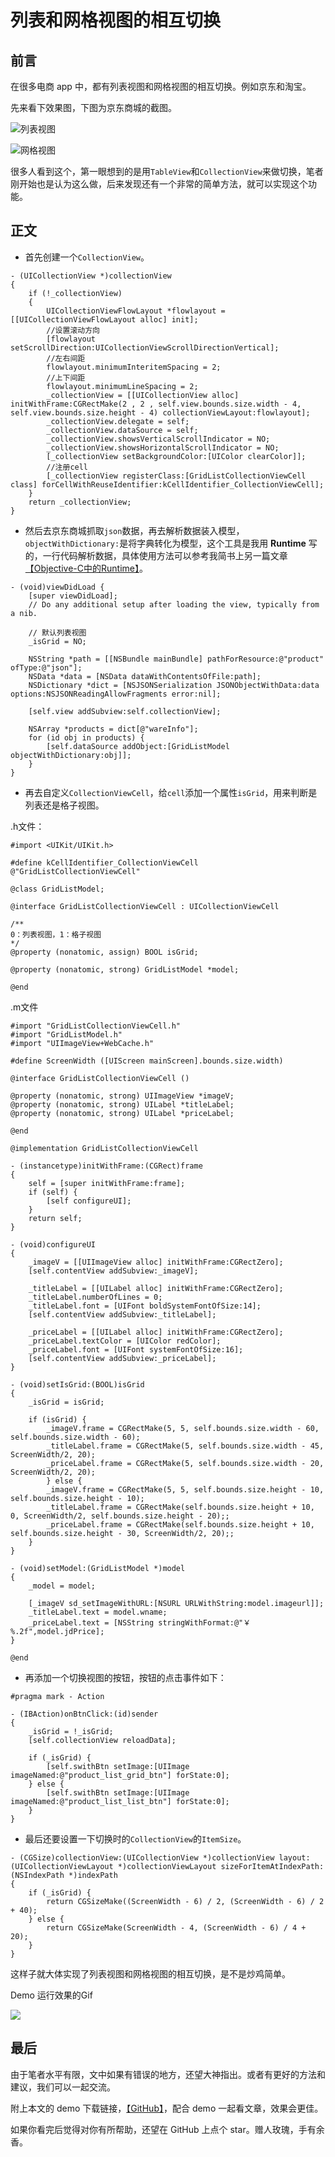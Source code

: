 # 列表和网格视图的相互切换
## 前言
在很多电商 app 中，都有列表视图和网格视图的相互切换。例如京东和淘宝。

先来看下效果图，下图为京东商城的截图。

![列表视图](http://upload-images.jianshu.io/upload_images/1321491-b9288719a7cbb41f.jpg)

![网格视图](http://upload-images.jianshu.io/upload_images/1321491-44b84a69a0745a5e.jpg)

很多人看到这个，第一眼想到的是用``` TableView ```和``` CollectionView ```来做切换，笔者刚开始也是认为这么做，后来发现还有一个非常的简单方法，就可以实现这个功能。
## 正文

* 首先创建一个``` CollectionView ```。

```objc
- (UICollectionView *)collectionView
{
    if (!_collectionView)
    {
        UICollectionViewFlowLayout *flowlayout = [[UICollectionViewFlowLayout alloc] init];
        //设置滚动方向
        [flowlayout setScrollDirection:UICollectionViewScrollDirectionVertical];
        //左右间距
        flowlayout.minimumInteritemSpacing = 2;
        //上下间距
        flowlayout.minimumLineSpacing = 2;
        _collectionView = [[UICollectionView alloc] initWithFrame:CGRectMake(2 , 2 , self.view.bounds.size.width - 4, self.view.bounds.size.height - 4) collectionViewLayout:flowlayout];
        _collectionView.delegate = self;
        _collectionView.dataSource = self;
        _collectionView.showsVerticalScrollIndicator = NO;
        _collectionView.showsHorizontalScrollIndicator = NO;
        [_collectionView setBackgroundColor:[UIColor clearColor]];
        //注册cell
        [_collectionView registerClass:[GridListCollectionViewCell class] forCellWithReuseIdentifier:kCellIdentifier_CollectionViewCell];
    }
    return _collectionView;
}
```
* 然后去京东商城抓取``` json ```数据，再去解析数据装入模型，``` objectWithDictionary: ```是将字典转化为模型，这个工具是我用 **Runtime** 写的，一行代码解析数据，具体使用方法可以参考我简书上另一篇文章[【Objective-C中的Runtime】](http://www.jianshu.com/p/3e050ec3b759)。

```objc
- (void)viewDidLoad {
    [super viewDidLoad];
    // Do any additional setup after loading the view, typically from a nib.

    // 默认列表视图
    _isGrid = NO;

    NSString *path = [[NSBundle mainBundle] pathForResource:@"product" ofType:@"json"];
    NSData *data = [NSData dataWithContentsOfFile:path];
    NSDictionary *dict = [NSJSONSerialization JSONObjectWithData:data options:NSJSONReadingAllowFragments error:nil];

    [self.view addSubview:self.collectionView];

    NSArray *products = dict[@"wareInfo"];
    for (id obj in products) {
        [self.dataSource addObject:[GridListModel objectWithDictionary:obj]];
    }
}
```
*  再去自定义``` CollectionViewCell ```，给``` cell ```添加一个属性``` isGrid ```，用来判断是列表还是格子视图。

.h文件：

```objc
#import <UIKit/UIKit.h>

#define kCellIdentifier_CollectionViewCell @"GridListCollectionViewCell"

@class GridListModel;

@interface GridListCollectionViewCell : UICollectionViewCell

/**
0：列表视图，1：格子视图
*/
@property (nonatomic, assign) BOOL isGrid;

@property (nonatomic, strong) GridListModel *model;

@end
```
.m文件

```objc
#import "GridListCollectionViewCell.h"
#import "GridListModel.h"
#import "UIImageView+WebCache.h"

#define ScreenWidth ([UIScreen mainScreen].bounds.size.width)

@interface GridListCollectionViewCell ()

@property (nonatomic, strong) UIImageView *imageV;
@property (nonatomic, strong) UILabel *titleLabel;
@property (nonatomic, strong) UILabel *priceLabel;

@end

@implementation GridListCollectionViewCell

- (instancetype)initWithFrame:(CGRect)frame
{
    self = [super initWithFrame:frame];
    if (self) {
        [self configureUI];
    }
    return self;
}

- (void)configureUI
{
    _imageV = [[UIImageView alloc] initWithFrame:CGRectZero];
    [self.contentView addSubview:_imageV];

    _titleLabel = [[UILabel alloc] initWithFrame:CGRectZero];
    _titleLabel.numberOfLines = 0;
    _titleLabel.font = [UIFont boldSystemFontOfSize:14];
    [self.contentView addSubview:_titleLabel];

    _priceLabel = [[UILabel alloc] initWithFrame:CGRectZero];
    _priceLabel.textColor = [UIColor redColor];
    _priceLabel.font = [UIFont systemFontOfSize:16];
    [self.contentView addSubview:_priceLabel];
}

- (void)setIsGrid:(BOOL)isGrid
{
    _isGrid = isGrid;

    if (isGrid) {
        _imageV.frame = CGRectMake(5, 5, self.bounds.size.width - 60, self.bounds.size.width - 60);
        _titleLabel.frame = CGRectMake(5, self.bounds.size.width - 45, ScreenWidth/2, 20);
        _priceLabel.frame = CGRectMake(5, self.bounds.size.width - 20, ScreenWidth/2, 20);
        } else {
        _imageV.frame = CGRectMake(5, 5, self.bounds.size.height - 10, self.bounds.size.height - 10);
        _titleLabel.frame = CGRectMake(self.bounds.size.height + 10, 0, ScreenWidth/2, self.bounds.size.height - 20);;
        _priceLabel.frame = CGRectMake(self.bounds.size.height + 10, self.bounds.size.height - 30, ScreenWidth/2, 20);;
    }
}

- (void)setModel:(GridListModel *)model
{
    _model = model;

    [_imageV sd_setImageWithURL:[NSURL URLWithString:model.imageurl]];
    _titleLabel.text = model.wname;
    _priceLabel.text = [NSString stringWithFormat:@"￥%.2f",model.jdPrice];
}

@end

```

* 再添加一个切换视图的按钮，按钮的点击事件如下：

```objc
#pragma mark - Action

- (IBAction)onBtnClick:(id)sender
{
    _isGrid = !_isGrid;
    [self.collectionView reloadData];

    if (_isGrid) {
        [self.swithBtn setImage:[UIImage imageNamed:@"product_list_grid_btn"] forState:0];
    } else {
        [self.swithBtn setImage:[UIImage imageNamed:@"product_list_list_btn"] forState:0];
    }
}
```

* 最后还要设置一下切换时的``` CollectionView ```的``` ItemSize ```。

```objc
- (CGSize)collectionView:(UICollectionView *)collectionView layout:(UICollectionViewLayout *)collectionViewLayout sizeForItemAtIndexPath:(NSIndexPath *)indexPath
{
    if (_isGrid) {
        return CGSizeMake((ScreenWidth - 6) / 2, (ScreenWidth - 6) / 2 + 40);
    } else {
        return CGSizeMake(ScreenWidth - 4, (ScreenWidth - 6) / 4 + 20);
    }
}
```
这样子就大体实现了列表视图和网格视图的相互切换，是不是炒鸡简单。

Demo 运行效果的Gif

![](./Untitled.gif)

## 最后
由于笔者水平有限，文中如果有错误的地方，还望大神指出。或者有更好的方法和建议，我们可以一起交流。

附上本文的 demo 下载链接，[【GitHub】](https://github.com/leejayID/List2Grid)，配合 demo 一起看文章，效果会更佳。

如果你看完后觉得对你有所帮助，还望在 GitHub 上点个 star。赠人玫瑰，手有余香。
